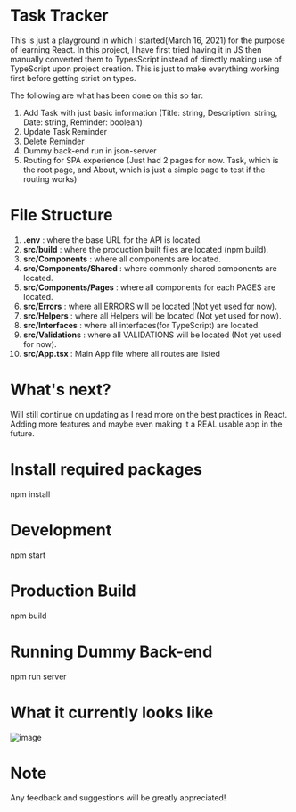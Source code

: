 # Task Tracker
This is just a playground in which I started(March 16, 2021) for the purpose of learning React.
In this project, I have first tried having it in JS then manually converted them to TypesScript instead of directly making use of TypeScript upon project creation. This is just to make everything working first before getting strict on types.

The following are what has been done on this so far:
1. Add Task with just basic information (Title: string, Description: string, Date: string, Reminder: boolean)
2. Update Task Reminder
3. Delete Reminder
4. Dummy back-end run in json-server
5. Routing for SPA experience (Just had 2 pages for now. Task, which is the root page, and About, which is just a simple page to test if the routing works)

# File Structure
1. **.env** : where the base URL for the API is located.
2. **src/build** : where the production built files are located (npm build).
3. **src/Components** : where all components are located.
4. **src/Components/Shared** : where commonly shared components are located.
5. **src/Components/Pages** : where all components for each PAGES are located.
6. **src/Errors** : where all ERRORS will be located (Not yet used for now).
7. **src/Helpers** : where all Helpers will be located (Not yet used for now).
8. **src/Interfaces** : where all interfaces(for TypeScript) are located.
11. **src/Validations** : where all VALIDATIONS will be located (Not yet used for now).
12. **src/App.tsx** : Main App file where all routes are listed

# What's next?
Will still continue on updating as I read more on the best practices in React. Adding more features and maybe even making it a REAL usable app in the future.

# Install required packages
npm install

# Development
npm start

# Production Build
npm build

# Running Dummy Back-end
npm run server

# What it currently looks like
![image](https://user-images.githubusercontent.com/64432607/111311012-f275a500-861a-11eb-84cf-b75c584d1be5.png)

# Note
Any feedback and suggestions will be greatly appreciated!
